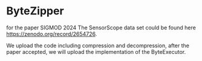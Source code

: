 # ByteZipper
for the paper SIGMOD 2024
The SensorScope data set could be found here https://zenodo.org/record/2654726.

We upload the code including compression and decompression, after the paper accepted, we will upload the implementation of the ByteExecutor.
